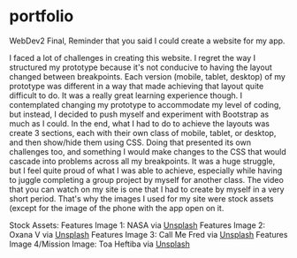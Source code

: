 # portfolio
WebDev2 Final, Reminder that you said I could create a website for my app.

I faced a lot of challenges in creating this website. I regret the way I structured my prototype because it's not conducive to having the layout changed between breakpoints. Each version (mobile, tablet, desktop) of my prototype was different in a way that made achieving that layout quite difficult to do. It was a really great learning experience though. I contemplated changing my prototype to accommodate my level of coding, but instead, I decided to push myself and experiment with Bootstrap as much as I could. In the end, what I had to do to achieve the layouts was create 3 sections, each with their own class of mobile, tablet, or desktop, and then show/hide them using CSS. Doing that presented its own challenges too, and something I would make changes to the CSS that would cascade into problems across all my breakpoints. It was a huge struggle, but I feel quite proud of what I was able to achieve, especially while having to juggle completing a group project by myself for another class. The video that you can watch on my site is one that I had to create by myself in a very short period. That's why the images I used for my site were stock assets (except for the image of the phone with the app open on it.

Stock Assets:
Features Image 1:
NASA via [Unsplash](https://unsplash.com/photos/aerial-photography-of-city-during-night-time-1lfI7wkGWZ4)
Features Image 2:
Oxana V via [Unsplash](https://unsplash.com/photos/eyeglasses-on-map-qoAIlAmLJBU)
Features Image 3:
Call Me Fred via [Unsplash](https://unsplash.com/photos/a-person-holding-a-cell-phone-in-their-hand-HqcORI4jU9w)
Features Image 4/Mission Image:
Toa Heftiba via [Unsplash](https://unsplash.com/photos/two-person-touching-each-others-finger-tips-fbCxL_wEo5M)





